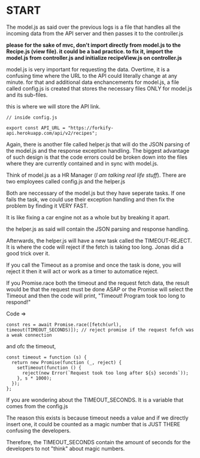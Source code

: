 

# START

The model.js as said over the previous logs is a file that handles all the incoming data from the API server and then passes it to the controller.js


__please for the sake of mvc, don't import directly from model.js to the Recipe.js (view file). it could be a bad practice. to fix it, import the model.js from controller.js and initialize recipeView.js on controller.js__

model.js is very important for requesting the data. Overtime, it is a confusing time where the URL  to the API could literally change at any minute. for that and additional data enchancements for model.js, a file called config.js is created that stores the necessary files ONLY for model.js and its sub-files.

this is where we will store the API link.

```
// inside config.js

export const API_URL = "https://forkify-api.herokuapp.com/api/v2/recipes";
```

Again, there is another file called helper.js that will do the JSON parsing of the model.js and the response exception handling. The biggest advantage of such design is that the code errors could be broken down into the files where they are currently contained and in sync with model.js.


Think of model.js as a HR Manager (_I am talking real life stuff_). There are two employees called config.js and the helper.js

Both are neccessary of the model.js but they have seperate tasks. If one fails the task, we could use their exception handling and then fix the problem by finding it VERY FAST.

It is like fixing a car engine not as a whole but by breaking it apart.

the helper.js as said will contain the JSON parsing and response handling.

Afterwards, the helper.js will have a new task called the TIMEOUT-REJECT. It is where the code will reject if the fetch is taking too long. Jonas did a good trick over it.

If you call the Timeout as a promise and once the task is done, you will reject it then it will act or work as a timer to automatice reject.

If you Promise.race both the timeout and the request fetch data, the result would be that the request must be done ASAP or the Promise will select the Timeout and then the code will print, "Timeout! Program took too long to respond!"

Code => 
```
const res = await Promise.race([fetch(url), timeout(TIMEOUT_SECONDS)]); // reject promise if the request fefch was a weak connection
```

and ofc the timeout, 

```
const timeout = function (s) {
  return new Promise(function (_, reject) {
    setTimeout(function () {
      reject(new Error(`Request took too long after ${s} seconds`));
    }, s * 1000);
  });
};
```


If you are wondering about the TIMEOUT_SECONDS. It is a variable that comes from the config.js

The reason this exists is because timeout needs a value and if we directly insert one, it could be counted as a magic number that is JUST THERE confusing the developers.

Therefore, the TIMEOUT_SECONDS contain the amount of seconds for the developers to not "think" about magic numbers.